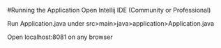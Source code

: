 #Running the Application
Open Intellij IDE (Community or Professional)

Run Application.java under src>main>java>application>Application.java

Open localhost:8081 on any browser